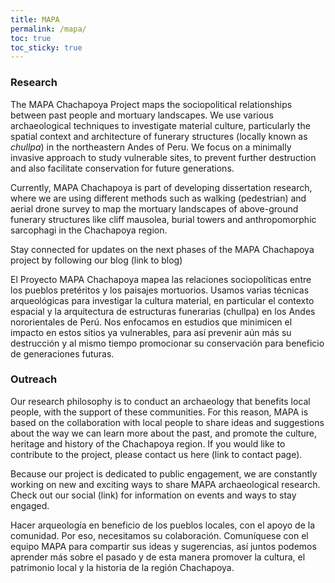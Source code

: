 ```yaml
---
title: MAPA
permalink: /mapa/
toc: true
toc_sticky: true
---
```

### Research

The MAPA Chachapoya Project maps the sociopolitical relationships between past people and mortuary landscapes. We use various archaeological techniques to investigate material culture, particularly the spatial context and architecture of funerary structures (locally known as _chullpa_) in the northeastern Andes of Peru. We focus on a minimally invasive approach to study vulnerable sites, to prevent further destruction and also facilitate conservation for future generations.

Currently, MAPA Chachapoya is part of developing dissertation research, where we are using different methods such as walking (pedestrian) and aerial drone survey to map the mortuary landscapes of above-ground funerary structures like cliff mausolea, burial towers and anthropomorphic sarcophagi in the Chachapoya region.

Stay connected for updates on the next phases of the MAPA Chachapoya project by following our blog (link to blog)

El Proyecto MAPA Chachapoya mapea las relaciones sociopolíticas entre los pueblos pretéritos y los paisajes mortuorios. Usamos varias técnicas arqueológicas para investigar la cultura material, en particular el contexto espacial y la arquitectura de estructuras funerarias (chullpa) en los Andes nororientales de Perú. Nos enfocamos en estudios que minimicen el impacto en estos sitios ya vulnerables, para así prevenir aún más su destrucción y al mismo tiempo promocionar su conservación para beneficio de generaciones futuras.



### Outreach

Our research philosophy is to conduct an archaeology that benefits local people, with the support of these communities. For this reason, MAPA is based on the collaboration with local people to share ideas and suggestions about the way we can learn more about the past, and promote the culture, heritage and history of the Chachapoya region. If you would like to contribute to the project, please contact us here (link to contact page).

Because our project is dedicated to public engagement, we are constantly working on new and exciting ways to share MAPA archaeological research. Check out our social (link) for information on events and ways to stay engaged.

Hacer arqueología en beneficio de los pueblos locales, con el apoyo de la comunidad. Por eso, necesitamos su colaboración. Comuníquese con el equipo MAPA para compartir sus ideas y sugerencias, así juntos podemos aprender más sobre el pasado y de esta manera promover la cultura, el patrimonio local y la historia de la región Chachapoya.
